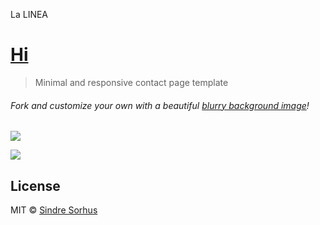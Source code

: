La LINEA

# [Hi](http://sindresorhus.com/hi)

> Minimal and responsive contact page template

###### Fork and customize your own with a beautiful [blurry background image](https://google.com/search?q=free+blurry+backgrounds&oq=free+blurry+backgrounds)!

[![](screenshot.png)](http://sindresorhus.com/hi)

[![](screenshot-mobile.png)](http://sindresorhus.com/hi)


## License

MIT © [Sindre Sorhus](http://sindresorhus.com)
